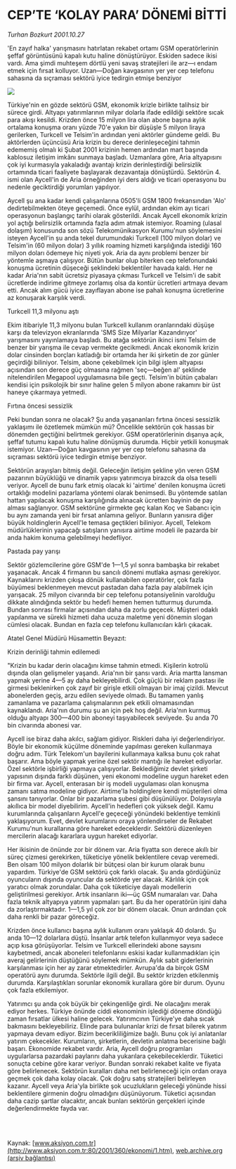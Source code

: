 # CEP’TE ‘KOLAY PARA’ DÖNEMİ BİTTİ

*Turhan Bozkurt 2001.10.27*

<div>
 <p class="spot">
  'En zayıf halka' yarışmasını hatırlatan rekabet ortamı GSM operatörlerinin şeffaf görüntüsünü kapalı kutu haline dönüştürüyor. Eskiden sadece ikisi vardı. Ama şimdi muhteşem dörtlü yeni savaş stratejileri ile arz—ı endam etmek için fırsat kolluyor. Uzan—Doğan kavgasının yer yer cep telefonu sahasına da sıçraması sektörü iyice tedirgin etmişe benziyor
 </p>
 <p class="metin">
 </p>
 <img border="0" src="/web/20020523105002im_/http://www.aksiyon.com.tr/2001/360/resimler/cep.jpg"/>
 <p class="metin">
  Türkiye'nin en gözde sektörü GSM, ekonomik krizle birlikte talihsiz bir sürece girdi. Altyapı yatırımlarının milyar dolarla ifade edildiği sektöre sıcak para akışı kesildi. Krizden önce 15 milyon lira olan abone başına aylık ortalama konuşma oranı yüzde 70'e yakın bir düşüşle 5 milyon liraya gerilerken, Turkcell ve Telsim'in ardından yeni aktörler gündeme geldi. Bu aktörlerden üçüncüsü Aria krizin bu derece derinleşeceğini tahmin edememiş olmalı ki Şubat 2001 krizinin hemen ardından mart başında kablosuz iletişim imkânı sunmaya başladı. Uzmanlara göre, Aria altyapısını çok iyi kurmasıyla yakaladığı avantajı krizin derinleştirdiği belirsizlik ortamında ticari faaliyete başlayarak dezavantaja dönüştürdü. Sektörün 4. ismi olan Aycell'in de Aria örneğinden iyi ders aldığı ve ticari operasyonu bu nedenle geciktirdiği yorumları yapılıyor.
 </p>
 <p class="metin">
  Aycell şu ana kadar kendi çalışanlarına 0505'li GSM 1800 frekansından 'Alo' dedirtebilmekten öteye geçemedi. Önce eylül, ardından ekim ayı ticari operasyonun başlangıç tarihi olarak gösterildi. Ancak Aycell ekonomik krizin yol açtığı belirsizlik ortamında fazla adım atmak istemiyor. Roaming (ulasal dolaşım) konusunda son sözü Telekomünikasyon Kurumu'nun söylemesini isteyen Aycell'in şu anda tekel durumundaki Turkcell (100 milyon dolar) ve Telsim'in (60 milyon dolar) 3 yıllık roaming hizmeti karşılığında istediği 160 milyon doları ödemeye hiç niyeti yok. Aria da aynı problemi benzer bir yöntemle aşmaya çalışıyor. Bütün bunlar olup biterken cep telefonundaki konuşma ücretinin düşeceği şeklindeki beklentiler havada kaldı. Her ne kadar Aria'nın sabit ücretsiz piyasaya çıkması Turkcell ve Telsim'i de sabit ücretlerde indirime gitmeye zorlamış olsa da kontür ücretleri artmaya devam etti. Ancak alım gücü iyice zayıflayan abone ise pahalı konuşma ücretlerine az konuşarak karşılık verdi.
 </p>
 <p class="metin">
  Turkcell 11,3 milyonu aştı
 </p>
 <p class="metin">
  Ekim itibariyle 11,3 milyonu bulan Turkcell kullanım oranlarındaki düşüşe karşı da televizyon ekranlarında 'SMS Size Milyarlar Kazandırıyor' yarışmasını yayınlamaya başladı. Bu atağa sektörün ikinci ismi Telsim de benzer bir yarışma ile cevap vermekte gecikmedi. Ancak ekonomik krizin dolar cinsinden borçları katladığı bir ortamda her iki şirketin de zor günler geçirdiği biliniyor. Telsim, abone çekebilmek için bilgi işlem altyapısı açısından son derece güç olmasına rağmen 'seç—beğen al' şeklinde nitelendirilen Megapool uygulamasına bile geçti. Telsim'in bütün çabaları kendisi için psikolojik bir sınır haline gelen 5 milyon abone rakamını bir üst haneye çıkarmaya yetmedi.
 </p>
 <p class="metin">
  Fırtına öncesi sessizlik
 </p>
 <p class="metin">
  Peki bundan sonra ne olacak? Şu anda yaşananları fırtına öncesi sessizlik yaklaşımı ile özetlemek mümkün mü? Öncelikle sektörün çok hassas bir dönemden geçtiğini belirtmek gerekiyor. GSM operatörlerinin dışarıya açık, şeffaf tutumu kapalı kutu haline dönüşmüş durumda. Hiçbir yetkili konuşmak istemiyor. Uzan—Doğan kavgasının yer yer cep telefonu sahasına da sıçraması sektörü iyice tedirgin etmişe benziyor.
 </p>
 <p class="metin">
  Sektörün arayışları bitmiş değil. Geleceğin iletişim şekline yön veren GSM pazarının büyüklüğü ve dinamik yapısı yatırımcıya birazcık da olsa teselli veriyor. Aycell de bunu fark etmiş olacak ki 'airtime' denilen konuşma ücreti ortaklığı modelini pazarlama yöntemi olarak benimsedi. Bu yöntemde satılan hattan yapılacak konuşma karşılığında alınacak ücretten bayinin de pay alması sağlanıyor. GSM sektörüne girmekte geç kalan Koç ve Sabancı için bu aynı zamanda yeni bir fırsat anlamına geliyor. Bunların yanısıra diğer büyük holdinglerin Aycell'le temasa geçtikleri biliniyor. Aycell, Telekom müdürlüklerinin yapacağı satışların yanısıra airtime modeli ile pazarda bir anda hakim konuma gelebilmeyi hedefliyor.
 </p>
 <p class="metin">
  Pastada pay yarışı
 </p>
 <p class="metin">
  Sektör gözlemcilerine göre GSM'de 1—1,5 yıl sonra bambaşka bir rekabet yaşanacak. Ancak 4 firmanın bu sancılı dönemi mutlaka aşması gerekiyor. Kaynaklarını krizden çıkışa dönük kullanabilen operatörler, çok fazla büyümesi beklenmeyen mevcut pastadan daha fazla pay alabilmek için yarışacak. 25 milyon civarında bir cep telefonu potansiyelinin varolduğu dikkate alındığında sektör bu hedefi hemen hemen tutturmuş durumda. Bundan sonrası firmalar açısından daha da zorlu geçecek. Müşteri odaklı yapılanma ve sürekli hizmeti daha ucuza maletme yeni dönemin slogan cümlesi olacak. Bundan en fazla cep telefonu kullanıcıları kârlı çıkacak.
 </p>
 <p class="metin">
 </p>
 <p class="arabaslik">
  Atatel Genel Müdürü Hüsamettin Beyazıt:
 </p>
 <p class="metin">
  Krizin derinliği tahmin edilemedi
 </p>
 <p class="metin">
  "Krizin bu kadar derin olacağını kimse tahmin etmedi. Kişilerin kotrolü dışında olan gelişmeler yaşandı. Aria'nın bir şansı vardı. Aria martta lansman yapmak yerine 4—5 ay daha bekleyebilirdi. Çok güçlü bir reklam pastası ile girmesi beklenirken çok zayıf bir girişle etkili olmayan bir imaj çizildi. Mevcut abonelerden geçiş, arzu edilen seviyede olmadı. Bu tamamen yanlış zamanlama ve pazarlama çalışmalarının pek etkili olmamasından kaynaklandı. Aria'nın durumu şu an için pek hoş değil. Aria'nın kurmuş olduğu altyapı 300—400 bin aboneyi taşıyabilecek seviyede. Şu anda 70 bin civarında abonesi var.
 </p>
 <p class="metin">
  Aycell ise biraz daha akılcı, sağlam gidiyor. Riskleri daha iyi değerlendiriyor. Böyle bir ekonomik küçülme döneminde yapılması gereken kullanmaya doğru adım. Türk Telekom'un bayilerini kullanmaya kalksa bunu çok rahat başarır. Ama böyle yapmak yerine özel sektör mantığı ile hareket ediyorlar. Özel sektörle işbirliği yapmaya çalışıyorlar. Beklediğimiz devlet şirketi yapısının dışında farklı düşünen, yeni ekonomi modeline uygun hareket eden bir firma var. Aycell, enterasan bir iş modeli uygulaması olan konuşma zamanı satma modeline gidiyor. Airtime'la holdinglere kendi müşterileri olma şansını tanıyorlar. Onlar bir pazarlama şubesi gibi düşünülüyor. Dolayısıyla akıllıca bir model diyebilirim. Aycell'in hedefleri çok yüksek değil. Kamu kurumlarında çalışanların Aycell'e geçeceği yönündeki beklentiye temkinli yaklaşıyorum. Evet, devlet kurumlarını oraya yönlendirseler de Rekabet Kurumu'nun kurallarına göre hareket edeceklerdir. Sektörü düzenleyen mercilerin alacağı kararlara uygun hareket ediyorlar.
 </p>
 <p class="metin">
  Her ikisinin de önünde zor bir dönem var. Aria fiyatta son derece akıllı bir süreç çizmesi gerekirken, tüketiciye yönelik beklentilere cevap veremedi. Ben olsam 100 milyon dolarlık bir bütçesi olan bir kurum olarak bunu yapardım. Türkiye'de GSM sektörü çok farklı olacak. Şu anda gördüğünüz oyuncuların dışında oyuncular da sektörde yer alacak. Kârlılık için çok yaratıcı olmak zorundalar. Daha çok tüketiciye dayalı modellerin geliştirilmesi gerekiyor. Artık insanların iki—üç GSM numaraları var. Daha fazla teknik altyapıya yatırım yapmaları şart. Bu da her operatörün işini daha da zorlaştırmaktadır. 1—1,5 yıl çok zor bir dönem olacak. Onun ardından çok daha renkli bir pazar göreceğiz.
 </p>
 <p class="metin">
  Krizden önce kullanıcı başına aylık kullanım oranı yaklaşık 40 dolardı. Şu anda 10—12 dolarlara düştü. İnsanlar artık telefon kullanmıyor veya sadece açıp kısa görüşüyorlar. Telsim ve Turkcell ellerindeki abone sayısını kaybetmedi, ancak aboneleri telefonlarını eskisi kadar kullanmadıkları için averaj gelirlerinin düştüğünü söylemek mümkün. Aylık sabit giderlerinin karşılanması için her ay zarar etmektedirler. Avrupa'da da birçok GSM operatörü aynı durumda. Sektörle ilgili değil. Bu sektör krizden etkilenmiş durumda. Karşılaştıkları sorunlar ekonomik kurallara göre bir durum. Oyunu çok fazla etkilemiyor.
 </p>
 <p class="metin">
  Yatırımcı şu anda çok büyük bir çekingenliğe girdi. Ne olacağını merak ediyor herkes. Türkiye önünde ciddi ekonominin işlediği döneme döndüğü zaman fırsatlar ülkesi haline gelecek. Yatırımcının Türkiye'ye daha sıcak bakmasını bekleyebiliriz. Elinde para bulunanlar krizi de fırsat bilerek yatırım yapmaya devam ediyor. Bizim becerikliliğimize bağlı. Bunu çok iyi anlatanlar yatırım çekecekler. Kurumların, şirketlerin, devletin anlatma becerisine bağlı başarı. Ekonomide rekabet vardır. Aria, Aycell doğru programları uygularlarsa pazardaki paylarını daha yukarılara çekebileceklerdir. Tüketici sonuçta cebine göre karar veriyor. Bundan sonraki rekabet kalite ve fiyata göre belirlenecek. Sektörün kuralları daha net belirleneceği için ordan oraya geçmek çok daha kolay olacak. Çok doğru satış stratejileri belirleyen kazanır. Aycell veya Aria'yla birlikte şok ucuzlukların geleceği yönünde hissi beklentilere girmenin doğru olmadığını düşünüyorum. Tüketici açısından daha cazip şartlar olacaktır, ancak bunları sektörün gerçekleri içinde değerlendirmekte fayda var.
 </p>
 <p class="metin">
 </p>
 <br/>
 <br/>
</div>

Kaynak: [www.aksiyon.com.tr](http://www.aksiyon.com.tr:80/2001/360/ekonomi/1.htm), [web.archive.org (arşiv bağlantısı)](http://web.archive.org/web/20020523105002/http://www.aksiyon.com.tr:80/2001/360/ekonomi/1.htm)
